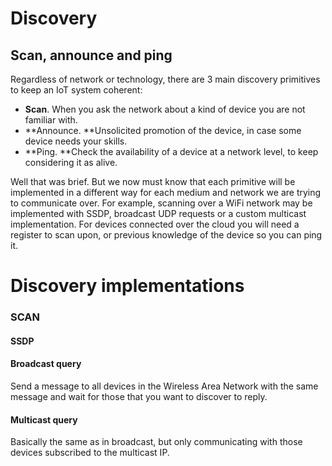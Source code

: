 # Discovery

## Scan, announce and ping

Regardless of network or technology, there are 3 main discovery primitives to keep an IoT system coherent:

* **Scan**. When you ask the network about a kind of device you are not familiar with.
* **Announce. **Unsolicited promotion of the device, in case some device needs your skills.
* **Ping. **Check the availability of a device at a network level, to keep considering it as alive.

Well that was brief. But we now must know that each primitive will be implemented in a different way for each medium and network we are trying to communicate over. For example, scanning over a WiFi network may be implemented with SSDP, broadcast UDP requests or a custom multicast implementation. For devices connected over the cloud you will need a register to scan upon, or previous knowledge of the device so you can ping it.

# Discovery implementations

### SCAN

#### SSDP

#### Broadcast query

Send a message to all devices in the Wireless Area Network with the same message and wait for those that you want to discover to reply.



#### Multicast query

Basically the same as in broadcast, but only communicating with those devices subscribed to the multicast IP.








